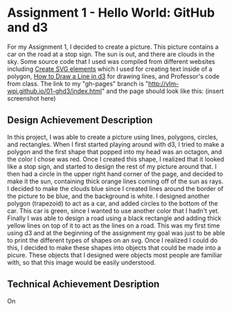 Assignment 1 - Hello World: GitHub and d3  
===

For my Assignment 1, I decided to create a picture. This picture contains a car on the road at a stop sign. The sun is out, and there are clouds in the sky. Some source code that I used was compiled from different websites including [Create SVG elements](https://www.tutorialsteacher.com/d3js/create-svg-elements-in-d3js#:~:text=var%20svg%20%3D%20d3.select%20%28%22body%22%29.append%20%28%22svg%22%29.attr%20%28%22width%22%2C%20width%29.attr,svg%2C%20so%20that%20we%20can%20use%20it%20later.) which I used for creating text inside of a polygon, [How to Draw a Line in d3](https://webdva.github.io/how-to-draw-a-line-in-d3js/) for drawing lines, and Professor's code from class. The link to my "gh-pages" branch is "http://vlm-wpi.github.io/01-ghd3/index.html" and the page should look like this: (insert screenshot here)

Design Achievement Description
---

In this project, I was able to create a picture using lines, polygons, circles, and rectangles. When I first started playing around with d3, I tried to make a polygon and the first shape that popped into my head was an octagon, and the color I chose was red. Once I created this shape, I realized that it looked like a stop sign, and started to design the rest of my picture around that. I then had a circle in the upper right hand corner of the page, and decided to make it the sun, containing thick orange lines coming off of the sun as rays. I decided to make the clouds blue since I created lines around the border of the picture to be blue, and the background is white. I designed another polygon (trapezoid) to act as a car, and added circles to the bottom of the car. This car is green, since I wanted to use another color that I hadn't yet. Finally I was able to design a road using a black rectangle and adding thick yellow lines on top of it to act as the lines on a road. This was my first time using d3 and at the beginning of the assignment my goal was just to be able to print the different types of shapes on an svg. Once I realized I could do this, I decided to make these shapes into objects that could be made into a picure. These objects that I designed were objects most people are familiar with, so that this image would be easily understood.

Technical Achievement Desription
---

On


